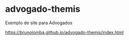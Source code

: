 # advogado-themis
 Exemplo de site para Advogados
 
 https://brunolomba.github.io/advogado-themis/index.html
